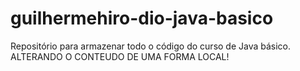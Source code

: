 # guilhermehiro-dio-java-basico

Repositório para armazenar todo o código do curso de Java básico.
ALTERANDO O CONTEUDO DE UMA FORMA LOCAL!
